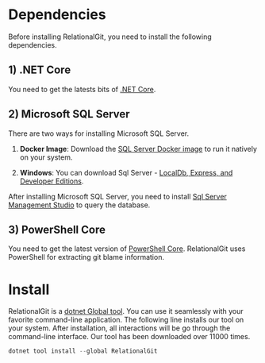 # Dependencies

Before installing RelationalGit, you need to install the following dependencies.

## 1) .NET Core

You need to get the latests bits of [.NET Core](https://www.microsoft.com/net/download).

## 2) Microsoft SQL Server

There are two ways for installing Microsoft SQL Server.

1. **Docker Image**: Download the [SQL Server Docker image](https://docs.microsoft.com/en-us/sql/linux/quickstart-install-connect-docker?view=sql-server-linux-2017) to run it natively on your system.

2. **Windows**: You can download Sql Server - [LocalDb, Express, and Developer Editions](https://www.microsoft.com/en-ca/sql-server/sql-server-downloads).

After installing Microsoft SQL Server, you need to install [Sql Server Management Studio](https://docs.microsoft.com/en-us/sql/ssms/download-sql-server-management-studio-ssms) to query the database.

## 3) PowerShell Core

You need to get the latest version of [PowerShell Core](https://github.com/PowerShell/PowerShell/releases). RelationalGit uses PowerShell for extracting git blame information.

# Install

RelationalGit is a [dotnet Global tool](https://www.nuget.org/packages/SofiaWL). You can use it seamlessly with your favorite command-line application. The following line installs our tool on your system. After installation, all interactions will be go through the command-line interface. Our tool has been downloaded over 11000 times.

```PowerShell
dotnet tool install --global RelationalGit
```
